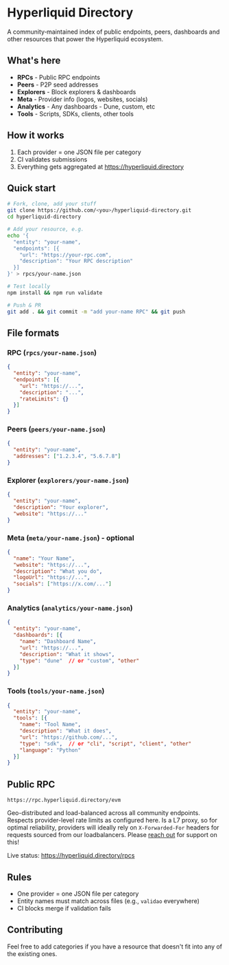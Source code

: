 # Hyperliquid Directory

A community‑maintained index of public endpoints, peers, dashboards and other resources that power the Hyperliquid ecosystem.

## What's here

- **RPCs** - Public RPC endpoints
- **Peers** - P2P seed addresses  
- **Explorers** - Block explorers & dashboards
- **Meta** - Provider info (logos, websites, socials)
- **Analytics** - Any dashboards - Dune, custom, etc 
- **Tools** - Scripts, SDKs, clients, other tools

## How it works

1. Each provider = one JSON file per category
2. CI validates submissions
3. Everything gets aggregated at https://hyperliquid.directory

## Quick start

```bash
# Fork, clone, add your stuff
git clone https://github.com/<you>/hyperliquid-directory.git
cd hyperliquid-directory

# Add your resource, e.g.
echo '{
  "entity": "your-name",
  "endpoints": [{
    "url": "https://your-rpc.com",
    "description": "Your RPC description"
  }]
}' > rpcs/your-name.json

# Test locally
npm install && npm run validate

# Push & PR
git add . && git commit -m "add your-name RPC" && git push
```

## File formats

### RPC (`rpcs/your-name.json`)
```json
{
  "entity": "your-name",
  "endpoints": [{
    "url": "https://...",
    "description": "...",
    "rateLimits": {}
  }]
}
```

### Peers (`peers/your-name.json`)
```json
{
  "entity": "your-name", 
  "addresses": ["1.2.3.4", "5.6.7.8"]
}
```

### Explorer (`explorers/your-name.json`)
```json
{
  "entity": "your-name",
  "description": "Your explorer",
  "website": "https://..."
}
```

### Meta (`meta/your-name.json`) - optional
```json
{
  "name": "Your Name",
  "website": "https://...",
  "description": "What you do",
  "logoUrl": "https://...",
  "socials": ["https://x.com/..."]
}
```

### Analytics (`analytics/your-name.json`)
```json
{
  "entity": "your-name",
  "dashboards": [{
    "name": "Dashboard Name",
    "url": "https://...",
    "description": "What it shows",
    "type": "dune"  // or "custom", "other"
  }]
}
```

### Tools (`tools/your-name.json`)
```json
{
  "entity": "your-name",
  "tools": [{
    "name": "Tool Name",
    "description": "What it does",
    "url": "https://github.com/...",
    "type": "sdk",  // or "cli", "script", "client", "other"
    "language": "Python"
  }]
}
```

## Public RPC

`https://rpc.hyperliquid.directory/evm`

Geo-distributed and load-balanced across all community endpoints. Respects provider-level rate limits as configured here. Is a L7 proxy, so for optimal reliability, providers will ideally rely on `X-Forwarded-For` headers for requests sourced from our loadbalancers. Please [reach out](https://t.me/murakamikaze) for support on this!   

Live status: https://hyperliquid.directory/rpcs

## Rules

- One provider = one JSON file per category
- Entity names must match across files (e.g., `validao` everywhere)
- CI blocks merge if validation fails

## Contributing
Feel free to add categories if you have a resource that doesn't fit into any of the existing ones.
